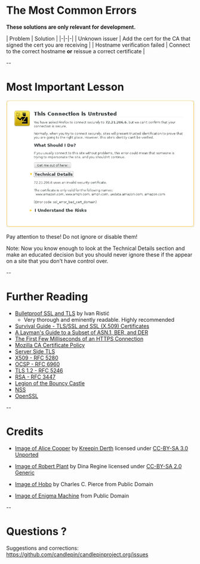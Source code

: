 # The Most Common Errors

**These solutions are only relevant for development.**

| Problem | Solution |
|-|-|-|
| Unknown issuer | Add the cert for the CA that signed the cert you are receiving |
| Hostname verification failed | Connect to the correct hostname **or** reissue a correct certificate |

--
# Most Important Lesson

![Firefox Certificate Warning Screen](firefox_warning.png "A Firefox warning for a hostname verification error")

Pay attention to these!  Do not ignore or disable them! <!-- .element class="caption" style="font-weight: bold;" -->

Note:
Now you know enough to look at the Technical Details section and make an educated decision but you
should never ignore these if the appear on a site that you don't have control over.

--
# Further Reading

- [Bulletproof SSL and TLS](https://www.feistyduck.com/books/bulletproof-ssl-and-tls/) by Ivan Ristić
  - Very thorough and eminently readable.  Highly recommended
- [Survival Guide - TLS/SSL and SSL (X.509) Certificates](http://www.zytrax.com/tech/survival/ssl.html)
- [A Layman's Guide to a Subset of ASN.1, BER, and DER](http://luca.ntop.org/Teaching/Appunti/asn1.html)
- [The First Few Milliseconds of an HTTPS Connection](http://www.moserware.com/2009/06/first-few-milliseconds-of-https.html)
- [Mozilla CA Certificate Policy](https://www.mozilla.org/en-US/about/governance/policies/security-group/certs/policy/)
- [Server Side TLS](https://wiki.mozilla.org/Security/Server_Side_TLS)
- [X509 - RFC 5280](https://tools.ietf.org/html/rfc5280)
- [OCSP - RFC 6960](https://tools.ietf.org/html/rfc6960)
- [TLS 1.2 - RFC 5246](https://tools.ietf.org/html/rfc5246)
- [RSA - RFC 3447](https://tools.ietf.org/html/rfc3447)
- [Legion of the Bouncy Castle](https://www.bouncycastle.org/)
- [NSS](https://developer.mozilla.org/en-US/docs/Mozilla/Projects/NSS)
- [OpenSSL](https://www.openssl.org/)

--
# Credits

- [Image of Alice Cooper](http://commons.wikimedia.org/wiki/File:Alice_Cooper_Live_in_London_2012-10-28.jpg)
  by [Kreepin Derth](http://commons.wikimedia.org/wiki/User:Kreepin_Deth)
  licensed under [CC-BY-SA 3.0 Unported](http://creativecommons.org/licenses/by-sa/3.0/deed.en)

- [Image of Robert Plant](http://commons.wikimedia.org/wiki/File:Robert-Plant.jpg)
  by Dina Regine licensed under [CC-BY-SA 2.0 Generic](http://creativecommons.org/licenses/by-sa/2.0/deed.en)

- [Image of Hobo](http://commons.wikimedia.org/wiki/File:Hobo_sitting_on_a_fence,_ca.1920_%28CHS-1428%29.jpg)
  by Charles C. Pierce from Public Domain

- [Image of Enigma Machine](http://commons.wikimedia.org/wiki/File:Enigma_Machine_-_Flickr_-_The_Central_Intelligence_Agency_%282%29.jpg) from Public Domain

--
# Questions ?

Suggestions and corrections: <!-- .element class="caption" -->
https://github.com/candlepin/candlepinproject.org/issues
